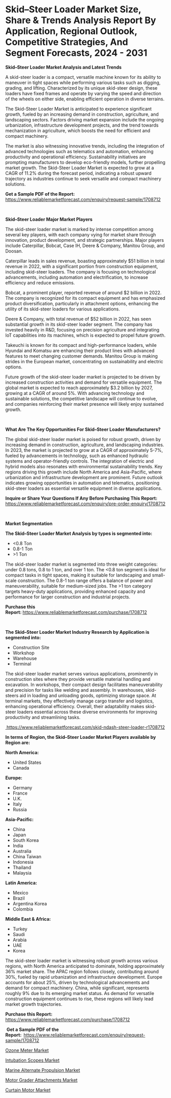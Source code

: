<p><h1>Skid–Steer Loader Market Size, Share & Trends Analysis Report By Application, Regional Outlook, Competitive Strategies, And Segment Forecasts, 2024 - 2031</h1></p><p><strong>Skid–Steer Loader Market Analysis and Latest Trends</strong></p>
<p><p>A skid-steer loader is a compact, versatile machine known for its ability to maneuver in tight spaces while performing various tasks such as digging, grading, and lifting. Characterized by its unique skid-steer design, these loaders have fixed frames and operate by varying the speed and direction of the wheels on either side, enabling efficient operation in diverse terrains.</p><p>The Skid-Steer Loader Market is anticipated to experience significant growth, fueled by an increasing demand in construction, agriculture, and landscaping sectors. Factors driving market expansion include the ongoing urbanization, infrastructure development projects, and the trend towards mechanization in agriculture, which boosts the need for efficient and compact machinery. </p><p>The market is also witnessing innovative trends, including the integration of advanced technologies such as telematics and automation, enhancing productivity and operational efficiency. Sustainability initiatives are prompting manufacturers to develop eco-friendly models, further propelling market growth. The Skid-Steer Loader Market is expected to grow at a CAGR of 11.2% during the forecast period, indicating a robust upward trajectory as industries continue to seek versatile and compact machinery solutions.</p></p>
<p><strong>Get a Sample PDF of the Report:&nbsp;</strong> <a href="https://www.reliablemarketforecast.com/enquiry/request-sample/1708712?utm_campaign=1464&utm_medium=2&utm_source=Github&utm_content=ia&utm_term=21102024&utm_id=skidsteer-loader">https://www.reliablemarketforecast.com/enquiry/request-sample/1708712</a></p>
<p>&nbsp;</p>
<p><strong>Skid–Steer Loader Major Market Players</strong></p>
<p><p>The skid-steer loader market is marked by intense competition among several key players, with each company vying for market share through innovation, product development, and strategic partnerships. Major players include Caterpillar, Bobcat, Case IH, Deere & Company, Manitou Group, and Doosan.</p><p>Caterpillar leads in sales revenue, boasting approximately $51 billion in total revenue in 2022, with a significant portion from construction equipment, including skid-steer loaders. The company is focusing on technological advancements, including automation and electrification, to increase efficiency and reduce emissions.</p><p>Bobcat, a prominent player, reported revenue of around $2 billion in 2022. The company is recognized for its compact equipment and has emphasized product diversification, particularly in attachment options, enhancing the utility of its skid-steer loaders for various applications.</p><p>Deere & Company, with total revenue of $52 billion in 2022, has seen substantial growth in its skid-steer loader segment. The company has invested heavily in R&D, focusing on precision agriculture and integrating IoT capabilities into its machines, which is expected to propel future growth.</p><p>Takeuchi is known for its compact and high-performance loaders, while Hyundai and Komatsu are enhancing their product lines with advanced features to meet changing customer demands. Manitou Group is making strides in the European market, concentrating on sustainability and electric options.</p><p>Future growth of the skid-steer loader market is projected to be driven by increased construction activities and demand for versatile equipment. The global market is expected to reach approximately $3.2 billion by 2027, growing at a CAGR of around 5%. With advancing technology and sustainable solutions, the competitive landscape will continue to evolve, and companies reinforcing their market presence will likely enjoy sustained growth.</p></p>
<p>&nbsp;</p>
<p><strong>What Are The Key Opportunities For Skid–Steer Loader Manufacturers?</strong></p>
<p><p>The global skid-steer loader market is poised for robust growth, driven by increasing demand in construction, agriculture, and landscaping industries. In 2023, the market is projected to grow at a CAGR of approximately 5-7%, fueled by advancements in technology, such as enhanced hydraulic systems and operator-friendly controls. The integration of electric and hybrid models also resonates with environmental sustainability trends. Key regions driving this growth include North America and Asia-Pacific, where urbanization and infrastructure development are prominent. Future outlook indicates growing opportunities in automation and telematics, positioning skid-steer loaders as essential versatile equipment in diverse applications.</p></p>
<p><strong>Inquire or Share Your Questions If Any Before Purchasing This Report:</strong> <a href="https://www.reliablemarketforecast.com/enquiry/pre-order-enquiry/1708712?utm_campaign=1464&utm_medium=2&utm_source=Github&utm_content=ia&utm_term=21102024&utm_id=skidsteer-loader">https://www.reliablemarketforecast.com/enquiry/pre-order-enquiry/1708712</a></p>
<p>&nbsp;</p>
<p><strong>Market Segmentation</strong></p>
<p><strong>The Skid–Steer Loader Market Analysis by types is segmented into:</strong></p>
<p><ul><li><0.8 Ton</li><li>0.8-1 Ton</li><li>>1 Ton</li></ul></p>
<p><p>The skid-steer loader market is segmented into three weight categories: under 0.8 tons, 0.8 to 1 ton, and over 1 ton. The <0.8 ton segment is ideal for compact tasks in tight spaces, making it suitable for landscaping and small-scale construction. The 0.8-1 ton range offers a balance of power and maneuverability, suitable for medium-sized jobs. The >1 ton category targets heavy-duty applications, providing enhanced capacity and performance for larger construction and industrial projects.</p></p>
<p><strong>Purchase this Report:&nbsp;</strong><a href="https://www.reliablemarketforecast.com/purchase/1708712?utm_campaign=1464&utm_medium=2&utm_source=Github&utm_content=ia&utm_term=21102024&utm_id=skidsteer-loader">https://www.reliablemarketforecast.com/purchase/1708712</a></p>
<p>&nbsp;</p>
<p><strong>The Skid–Steer Loader Market Industry Research by Application is segmented into:</strong></p>
<p><ul><li>Construction Site</li><li>Workshop</li><li>Warehouse</li><li>Terminal</li></ul></p>
<p><p>The skid-steer loader market serves various applications, prominently in construction sites where they provide versatile material handling and excavation. In workshops, their compact design facilitates maneuverability and precision for tasks like welding and assembly. In warehouses, skid-steers aid in loading and unloading goods, optimizing storage space. At terminal markets, they effectively manage cargo transfer and logistics, enhancing operational efficiency. Overall, their adaptability makes skid-steer loaders essential across these diverse environments for improving productivity and streamlining tasks.</p></p>
<p><a href="https://www.reliablemarketforecast.com/skid-ndash-steer-loader-r1708712?utm_campaign=1464&utm_medium=2&utm_source=Github&utm_content=ia&utm_term=21102024&utm_id=skidsteer-loader">&nbsp;https://www.reliablemarketforecast.com/skid-ndash-steer-loader-r1708712</a></p>
<p><strong>In terms of Region, the Skid–Steer Loader Market Players available by Region are:</strong></p>
<p>
    <p> <strong> North America: </strong>
        <ul>
            <li>United States</li>
            <li>Canada</li>
        </ul>
        </p> 
    <p> <strong> Europe: </strong>
        <ul>
            <li>Germany</li>
            <li>France</li>
            <li>U.K.</li>
            <li>Italy</li>
            <li>Russia</li>
        </ul>
        </p> 
    <p> <strong> Asia-Pacific: </strong>
        <ul>
            <li>China</li>
            <li>Japan</li>
            <li>South Korea</li>
            <li>India</li>
            <li>Australia</li>
            <li>China Taiwan</li>
            <li>Indonesia</li>
            <li>Thailand</li>
            <li>Malaysia</li>
        </ul>
        </p> 
    <p> <strong> Latin America: </strong>
        <ul>
            <li>Mexico</li>
            <li>Brazil</li>
            <li>Argentina Korea</li>
            <li>Colombia</li>
        </ul>
        </p> 
    <p> <strong> Middle East & Africa: </strong>
        <ul>
            <li>Turkey</li>
            <li>Saudi</li>
            <li>Arabia</li>
            <li>UAE</li>
            <li>Korea</li>
        </ul>
    </p>
    </p>
<p><p>The skid-steer loader market is witnessing robust growth across various regions, with North America anticipated to dominate, holding approximately 36% market share. The APAC region follows closely, contributing around 30%, fueled by rapid urbanization and infrastructure development. Europe accounts for about 25%, driven by technological advancements and demand for compact machinery. China, while significant, represents roughly 9% due to its emerging market status. As demand for versatile construction equipment continues to rise, these regions will likely lead market growth trajectories.</p></p>
<p><strong>Purchase this Report: </strong><a href="https://www.reliablemarketforecast.com/purchase/1708712?utm_campaign=1464&utm_medium=2&utm_source=Github&utm_content=ia&utm_term=21102024&utm_id=skidsteer-loader">https://www.reliablemarketforecast.com/purchase/1708712</a></p>
<p>&nbsp;<strong>Get a Sample PDF of the Report:&nbsp;&nbsp;</strong><a href="https://www.reliablemarketforecast.com/enquiry/request-sample/1708712?utm_campaign=1464&utm_medium=2&utm_source=Github&utm_content=ia&utm_term=21102024&utm_id=skidsteer-loader">https://www.reliablemarketforecast.com/enquiry/request-sample/1708712</a></p>
<p><strong></strong></p>
<p><p><a href="https://issuu.com/reportprime-2/docs/ozone-meter-market-size-2030.pptx_08b25ba809faaa?utm_campaign=1464&utm_medium=2&utm_source=Github&utm_content=ia&utm_term=21102024&utm_id=skidsteer-loader">Ozone Meter Market</a></p><p><a href="https://www.linkedin.com/pulse/intubation-scopes-market-segmentation-in-depth-analysis-hospitaloutpatient-n9oce?utm_campaign=1464&utm_medium=2&utm_source=Github&utm_content=ia&utm_term=21102024&utm_id=skidsteer-loader">Intubation Scopes Market</a></p><p><a href="https://github.com/anitrabixvburgie/Market-Research-Report-List-1/blob/main/marine-alternate-propulsion-market.md?utm_campaign=1464&utm_medium=2&utm_source=Github&utm_content=ia&utm_term=21102024&utm_id=skidsteer-loader">Marine Alternate Propulsion Market</a></p><p><a href="https://github.com/lmorisekv5e/Market-Research-Report-List-1/blob/main/motor-grader-attachments-market.md?utm_campaign=1464&utm_medium=2&utm_source=Github&utm_content=ia&utm_term=21102024&utm_id=skidsteer-loader">Motor Grader Attachments Market</a></p><p><a href="https://www.linkedin.com/pulse/curtain-motor-market2024-2031-industry-insights-investment-wesjf?utm_campaign=1464&utm_medium=2&utm_source=Github&utm_content=ia&utm_term=21102024&utm_id=skidsteer-loader">Curtain Motor Market</a></p></p>